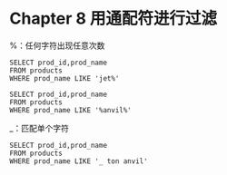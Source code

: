 # Chapter 8 用通配符进行过滤

%：任何字符出现任意次数

```mysql
SELECT prod_id,prod_name
FROM products
WHERE prod_name LIKE 'jet%'
```

```mysql
SELECT prod_id,prod_name
FROM products
WHERE prod_name LIKE '%anvil%'
```

_：匹配单个字符

```mysql
SELECT prod_id,prod_name
FROM products
WHERE prod_name LIKE '_ ton anvil'
```

